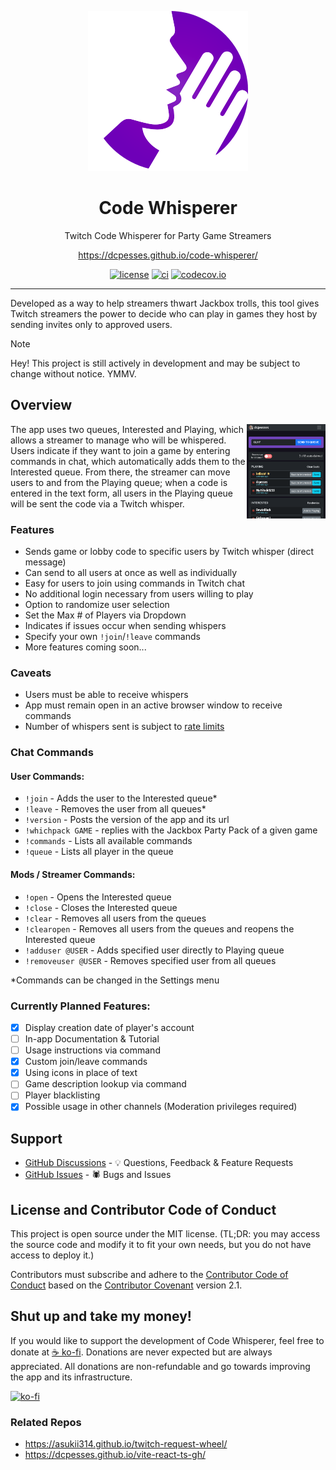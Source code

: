 <div align="center" width="50%">

![Code Whisperer logo](/assets/logo-128.svg)

# Code Whisperer

Twitch Code Whisperer for Party Game Streamers

https://dcpesses.github.io/code-whisperer/

[![license](https://img.shields.io/badge/license-MIT-blue.svg)](https://github.com/dcpesses/code-whisperer/blob/main/license)
[![ci](https://github.com/dcpesses/code-whisperer/actions/workflows/ci.yml/badge.svg?branch=main)](https://github.com/dcpesses/code-whisperer/actions)
[![codecov.io](https://codecov.io/gh/dcpesses/code-whisperer/coverage.svg?branch=main)](https://codecov.io/gh/dcpesses/code-whisperer?branch=master)

</div>

*****

Developed as a way to help streamers thwart Jackbox trolls, this tool gives Twitch streamers the power to decide who can play in games they host by sending invites only to approved users.

> [!NOTE]
> Hey! This project is still actively in development and may be subject to change without notice. YMMV.

## Overview
<img src="/assets/screenshot.png" alt="app interface screenshot" align="right" width="25%" />
The app uses two queues, Interested and Playing, which allows a streamer to manage who will
be whispered. Users indicate if they want to join a game by entering commands in chat, which automatically adds them to the Interested queue. From there, the streamer can move users to and from the Playing queue; when a code is entered in the text form, all users in the Playing queue will be sent the code via a Twitch whisper.

### Features
- Sends game or lobby code to specific users by Twitch whisper (direct message)
- Can send to all users at once as well as individually
- Easy for users to join using commands in Twitch chat
- No additional login necessary from users willing to play
- Option to randomize user selection
- Set the Max # of Players via Dropdown
- Indicates if issues occur when sending whispers
- Specify your own `!join`/`!leave` commands
- More features coming soon...

### Caveats
- Users must be able to receive whispers
- App must remain open in an active browser window to receive commands
- Number of whispers sent is subject to [rate limits](https://dev.twitch.tv/docs/irc/#rate-limits)

### Chat Commands

#### User Commands:
* `!join` - Adds the user to the Interested queue*
* `!leave` - Removes the user from all queues*
* `!version` - Posts the version of the app and its url
* `!whichpack GAME` - replies with the Jackbox Party Pack of a given game
* `!commands` - Lists all available commands
* `!queue` - Lists all player in the queue
#### Mods / Streamer Commands:
* `!open` - Opens the Interested queue
* `!close` - Closes the Interested queue
* `!clear` - Removes all users from the queues
* `!clearopen` - Removes all users from the queues and reopens the Interested queue
* `!adduser @USER` - Adds specified user directly to Playing queue
* `!removeuser @USER` - Removes specified user from all queues

 *Commands can be changed in the Settings menu

### Currently Planned Features:
- [x] Display creation date of player's account
- [ ] In-app Documentation & Tutorial
- [ ] Usage instructions via command
- [x] Custom join/leave commands
- [x] Using icons in place of text
- [ ] Game description lookup via command
- [ ] Player blacklisting
- [x] Possible usage in other channels (Moderation privileges required)

## Support

- [GitHub Discussions](https://github.com/dcpesses/code-whisperer/discussions) - 💡 Questions, Feedback & Feature Requests
- [GitHub Issues](https://github.com/dcpesses/code-whisperer/issues) - 🕷️ Bugs and Issues

## License and Contributor Code of Conduct

This project is open source under the MIT license. (TL;DR: you may access the source code and modify it to fit your own needs, but you do not have access to deploy it.)

Contributors must subscribe and adhere to the [Contributor Code of Conduct](https://www.contributor-covenant.org/version/2/1/code_of_conduct/) based on the [Contributor Covenant](http://contributor-covenant.org) version 2.1.


## Shut up and take my money!

If you would like to support the development of Code Whisperer, feel free to donate at [☕️ ko-fi](https://ko-fi.com/V7V6VSUT1). Donations are never expected but are always appreciated. All donations are non-refundable and go towards improving the app and its infrastructure.

[![ko-fi](https://ko-fi.com/img/githubbutton_sm.svg)](https://ko-fi.com/V7V6VSUT1)


### Related Repos
- https://asukii314.github.io/twitch-request-wheel/
- https://dcpesses.github.io/vite-react-ts-gh/
